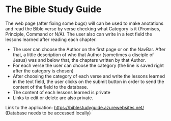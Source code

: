 <h1> The Bible Study Guide</h1>

<p>The web page (after fixing some bugs) will can be used to make anotations and read the Bible verse by verse checking what Category is it
(Promises, Principle, Command or N/A). The user also can write in a text field the lessons learned after reading each chapter.
</p>

- The user can choose the Author on the first page or on the NavBar. After that, a little description of who that Author (sometimes
a disciple of Jesus) was and below that, the chapters written by that Author.
- For each verse the user can choose the category (the line is saved right after the category is chosen)
- After choosing the category of each verse and write the lessons learned in the text field, the user clicks on the submit button in order
to send the content of the field to the database.
- The content of each lessons learned is private
- Links to edit or delete are also private.

Link to the application:
https://biblestudyguide.azurewebsites.net/
(Database needs to be accessed locally)
